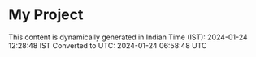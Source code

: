 # My Project

This content is dynamically generated in Indian Time (IST): 2024-01-24 12:28:48 IST
Converted to UTC: 2024-01-24 06:58:48 UTC
